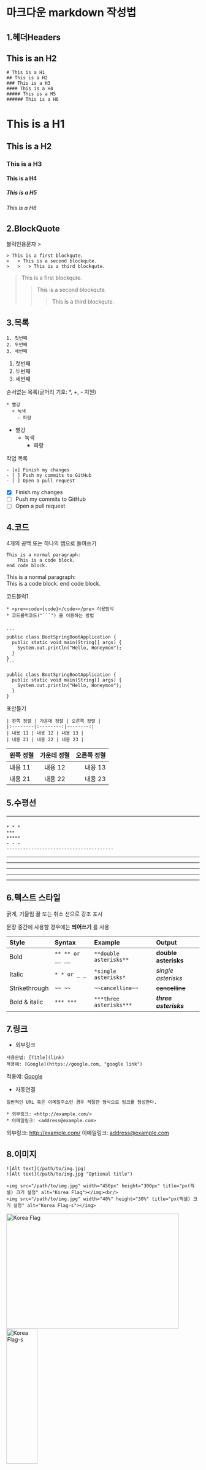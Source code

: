 # 마크다운 markdown 작성법

1.헤더Headers
-------------
This is an H2
-------------
```
# This is a H1
## This is a H2
### This is a H3
#### This is a H4
##### This is a H5
###### This is a H6
```
# This is a H1
## This is a H2
### This is a H3
#### This is a H4
##### This is a H5
###### This is a H6

2.BlockQuote
------------
블럭인용문자 >
```
> This is a first blockqute.
>	> This is a second blockqute.
>	>	> This is a third blockqute.
```
> This is a first blockqute.
>	> This is a second blockqute.
>	>	> This is a third blockqute.

3.목록
------
```
1. 첫번째
2. 두번째
3. 세번째
```
1. 첫번째
2. 두번째
3. 세번째

순서없는 목록(글머리 기호: *, +, - 지원)
```
* 빨강
  + 녹색
    - 파랑
```
* 빨강
  + 녹색
    - 파랑   

작업 목록
```
- [x] Finish my changes
- [ ] Push my commits to GitHub
- [ ] Open a pull request
```
- [x] Finish my changes
- [ ] Push my commits to GitHub
- [ ] Open a pull request

4.코드
------
4개의 공백 또는 하나의 탭으로 들여쓰기
```
This is a normal paragraph:
    This is a code block.
end code block.
```
This is a normal paragraph:    
    This is a code block.
end code block.

코드블럭1
```
* <pre><code>{code}</code></pre> 이용방식
* 코드블럭코드("```") 을 이용하는 방법
```
<pre><code>
```
public class BootSpringBootApplication {
  public static void main(String[] args) {
    System.out.println("Hello, Honeymon");
  }
}
```
</code></pre>

```
public class BootSpringBootApplication {
  public static void main(String[] args) {
    System.out.println("Hello, Honeymon");
  }
}
```

표만들기 
```
| 왼쪽 정렬 | 가운데 정렬 | 오른쪽 정렬 |
|:--------|:--------:|--------:|
| 내용 11 | 내용 12 | 내용 13 |
| 내용 21 | 내용 22 | 내용 23 |
```
| 왼쪽 정렬 | 가운데 정렬 | 오른쪽 정렬 |
|:--------|:--------:|--------:|
| 내용 11 | 내용 12 | 내용 13 |
| 내용 21 | 내용 22 | 내용 23 |

5.수평선 <hr/>
--------------

```
* * *
***
*****
- - -
---------------------------------------
```
* * *
***
*****
- - -
---------------------------------------

6.텍스트 스타일
---------------
굵게, 기울임 꼴 또는 취소 선으로 강조 표시

문장 중간에 사용할 경우에는 **띄어쓰기** 를 사용

| Style | Syntax | Example |Output |
|:--------------|:----------------|:---------------------|:---------------------|
| Bold |``` ** ** or __ __ ```|``` **double asterisks** ```| **double asterisks** |
| Italic | ``` * * or _ _ ``` |``` *single asterisks* ```| *single asterisks* |
| Strikethrough | ``` ~~ ~~ ``` | ``` ~~cancelline~~ ``` | ~~cancelline~~|
| Bold & italic | ``` *** *** ``` |``` ***three asterisks*** ``` | ***three asterisks***|

7.링크
------

* 외부링크
```
사용문법: [Title](link)
적용예: [Google](https://google.com, "google link")
```
적용예: [Google](https://google.com, "google link")

* 자동연결
```
일반적인 URL 혹은 이메일주소인 경우 적절한 형식으로 링크를 형성한다.

* 외부링크: <http://example.com/>
* 이메일링크: <address@example.com>
```
외부링크: <http://example.com/>
이메일링크: <address@example.com>

8.이미지
--------
```      
![Alt text](/path/to/img.jpg)
![Alt text](/path/to/img.jpg "Optional title")

<img src="/path/to/img.jpg" width="450px" height="300px" title="px(픽셀) 크기 설정" alt="Korea Flag"></img><br/>
<img src="/path/to/img.jpg" width="40%" height="30%" title="px(픽셀) 크기 설정" alt="Korea Flag-s"></img>
```
<img src="https://kikiapps.netlify.app/image/tgg.png" width="450px" height="300px" title="px(픽셀) 크기 설정" alt="Korea Flag"></img><br/>
<img src="https://kikiapps.netlify.app/image/tgg.png" width="40%" height="30%" title="px(픽셀) 크기 설정" alt="Korea Flag-s"></img>

9.줄바꿈 & 문단 구분
---------------------
* 줄 바꿈을 하기 위해서는 문장 마지막에서 Space 2칸을 띄우고 Enter해야 한다. 
```
문장 마지막에서  Space 2칸을 띄어쓰기해야 한다.  (<-2 Space)
이렇게
```
문장 마지막에서  Space 2칸을 띄어쓰기하고 Enter해야 한다.  
이렇게
```
문단을 구분하려면

Enter를 두번 입력하면 됩니다.
```
문단을 구분하려면 

Enter를 두번 입력하면 됩니다.
